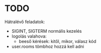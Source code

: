 # TODO

Hátralévő feladatok:

* SIGINT, SIGTERM normális kezelés
* logolás valahova:
    * beeső kérések: kitől, mikor, válasz kód
* user.rooms tömbhoz hozzá kell adni
